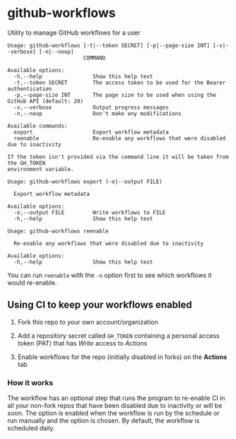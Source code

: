 # github-workflows

Utility to manage GitHub workflows for a user

```
Usage: github-workflows [-t|--token SECRET] [-p|--page-size INT] [-v|--verbose] [-n|--noop]
                        COMMAND

Available options:
  -h,--help                Show this help text
  -t,--token SECRET        The access token to be used for the Bearer authentication
  -p,--page-size INT       The page size to be used when using the GitHub API (default: 20)
  -v,--verbose             Output progress messages
  -n,--noop                Don't make any modifications

Available commands:
  export                   Export workflow metadata
  reenable                 Re-enable any workflows that were disabled due to inactivity

If the token isn't provided via the command line it will be taken from the GH_TOKEN
environment variable.
```

```
Usage: github-workflows export (-o|--output FILE)

  Export workflow metadata

Available options:
  -o,--output FILE         Write workflows to FILE
  -h,--help                Show this help text
```

```
Usage: github-workflows reenable

  Re-enable any workflows that were disabled due to inactivity

Available options:
  -h,--help                Show this help text
```

You can run `reenable` with the `-n` option first to see which workflows it would re-enable.

## Using CI to keep your workflows enabled

1. Fork this repo to your own account/organization

2. Add a repository secret called `GH_TOKEN` containing a personal access token (PAT) that has *Write* access to *Actions*

3. Enable workflows for the repo (initially disabled in forks) on the **Actions** tab

### How it works

The workflow has an optional step that runs the program to re-enable CI in all your non-fork repos that have been disabled due to inactivity or will be soon. The option is enabled when the workflow is run by the schedule or run manually and the option is chosen. By default, the workflow is scheduled daily.

